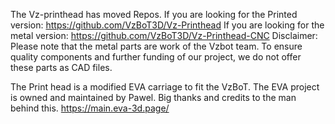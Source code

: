 The Vz-printhead has moved Repos. 
If you are looking for the Printed version: https://github.com/VzBoT3D/Vz-Printhead
If you are looking for the metal version: https://github.com/VzBoT3D/Vz-Printhead-CNC
Disclaimer: Please note that the metal parts are work of the Vzbot team. To ensure quality components and further funding of our project, we do not offer these parts as CAD files.

The Print head is a modified EVA carriage to fit the VzBoT. The EVA project is owned and maintained by Pawel. Big thanks and credits to the man behind this.
https://main.eva-3d.page/